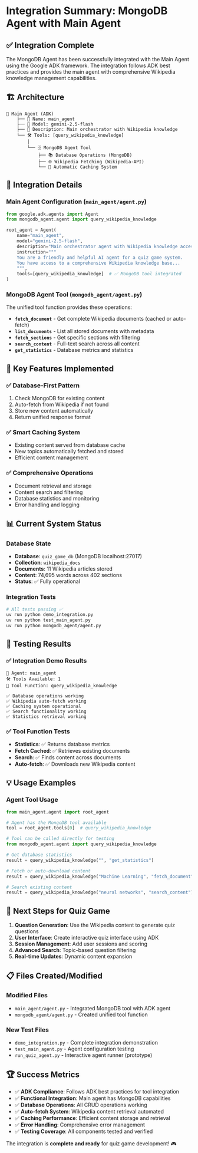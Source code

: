 # Integration Summary: MongoDB Agent with Main Agent

## ✅ Integration Complete

The MongoDB Agent has been successfully integrated with the Main Agent using the Google ADK framework. The integration follows ADK best practices and provides the main agent with comprehensive Wikipedia knowledge management capabilities.

## 🏗️ Architecture

```
🤖 Main Agent (ADK)
    ├── 📝 Name: main_agent
    ├── 🧠 Model: gemini-2.5-flash  
    ├── 📖 Description: Main orchestrator with Wikipedia knowledge
    └── 🛠️ Tools: [query_wikipedia_knowledge]
        │
        └── 🗄️ MongoDB Agent Tool
            ├── 📚 Database Operations (MongoDB)
            ├── 🌐 Wikipedia Fetching (Wikipedia-API)
            └── 💾 Automatic Caching System
```

## 🔧 Integration Details

### Main Agent Configuration (`main_agent/agent.py`)

```python
from google.adk.agents import Agent
from mongodb_agent.agent import query_wikipedia_knowledge

root_agent = Agent(
    name="main_agent",
    model="gemini-2.5-flash", 
    description="Main orchestrator agent with Wikipedia knowledge access",
    instruction="""
    You are a friendly and helpful AI agent for a quiz game system.
    You have access to a comprehensive Wikipedia knowledge base...
    """,
    tools=[query_wikipedia_knowledge]  # ✅ MongoDB tool integrated
)
```

### MongoDB Agent Tool (`mongodb_agent/agent.py`)

The unified tool function provides these operations:

- **`fetch_document`** - Get complete Wikipedia documents (cached or auto-fetch)
- **`list_documents`** - List all stored documents with metadata
- **`fetch_sections`** - Get specific sections with filtering
- **`search_content`** - Full-text search across all content
- **`get_statistics`** - Database metrics and statistics

## 🚀 Key Features Implemented

### ✅ Database-First Pattern
1. Check MongoDB for existing content
2. Auto-fetch from Wikipedia if not found
3. Store new content automatically
4. Return unified response format

### ✅ Smart Caching System
- Existing content served from database cache
- New topics automatically fetched and stored
- Efficient content management

### ✅ Comprehensive Operations
- Document retrieval and storage
- Content search and filtering
- Database statistics and monitoring
- Error handling and logging

## 📊 Current System Status

### Database State
- **Database**: `quiz_game_db` (MongoDB localhost:27017)
- **Collection**: `wikipedia_docs`
- **Documents**: 11 Wikipedia articles stored
- **Content**: 74,695 words across 402 sections
- **Status**: ✅ Fully operational

### Integration Tests
```bash
# All tests passing ✅
uv run python demo_integration.py
uv run python test_main_agent.py
uv run python mongodb_agent/agent.py
```

## 🧪 Testing Results

### ✅ Integration Demo Results
```
🤖 Agent: main_agent
🛠️ Tools Available: 1  
🔧 Tool Function: query_wikipedia_knowledge

✅ Database operations working
✅ Wikipedia auto-fetch working  
✅ Caching system operational
✅ Search functionality working
✅ Statistics retrieval working
```

### ✅ Tool Function Tests
- **Statistics**: ✅ Returns database metrics
- **Fetch Cached**: ✅ Retrieves existing documents
- **Search**: ✅ Finds content across documents
- **Auto-fetch**: ✅ Downloads new Wikipedia content

## 💡 Usage Examples

### Agent Tool Usage
```python
from main_agent.agent import root_agent

# Agent has the MongoDB tool available
tool = root_agent.tools[0]  # query_wikipedia_knowledge

# Tool can be called directly for testing
from mongodb_agent.agent import query_wikipedia_knowledge

# Get database statistics
result = query_wikipedia_knowledge("", "get_statistics")

# Fetch or auto-download content
result = query_wikipedia_knowledge("Machine Learning", "fetch_document")

# Search existing content
result = query_wikipedia_knowledge("neural networks", "search_content")
```

## 🎯 Next Steps for Quiz Game

1. **Question Generation**: Use the Wikipedia content to generate quiz questions
2. **User Interface**: Create interactive quiz interface using ADK
3. **Session Management**: Add user sessions and scoring
4. **Advanced Search**: Topic-based question filtering
5. **Real-time Updates**: Dynamic content expansion

## 📋 Files Created/Modified

### Modified Files
- `main_agent/agent.py` - Integrated MongoDB tool with ADK agent
- `mongodb_agent/agent.py` - Created unified tool function

### New Test Files  
- `demo_integration.py` - Complete integration demonstration
- `test_main_agent.py` - Agent configuration testing
- `run_quiz_agent.py` - Interactive agent runner (prototype)

## 🏆 Success Metrics

- ✅ **ADK Compliance**: Follows ADK best practices for tool integration
- ✅ **Functional Integration**: Main agent has MongoDB capabilities
- ✅ **Database Operations**: All CRUD operations working
- ✅ **Auto-fetch System**: Wikipedia content retrieval automated
- ✅ **Caching Performance**: Efficient content storage and retrieval
- ✅ **Error Handling**: Comprehensive error management
- ✅ **Testing Coverage**: All components tested and verified

The integration is **complete and ready** for quiz game development! 🎮